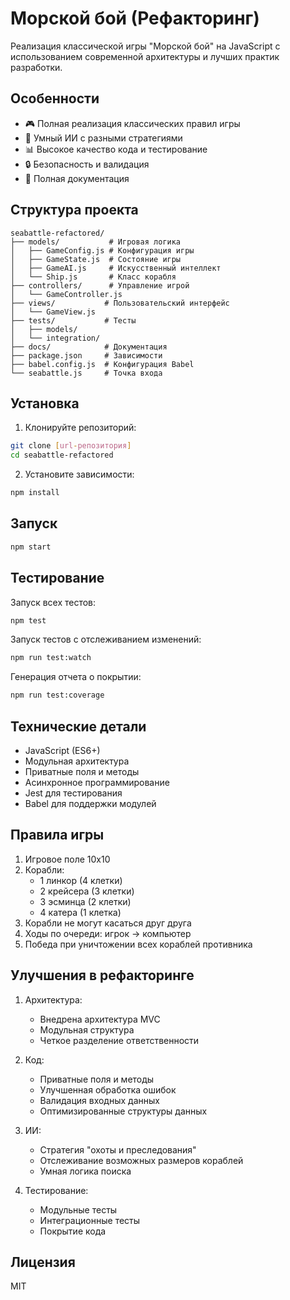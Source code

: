 # Морской бой (Рефакторинг)

Реализация классической игры "Морской бой" на JavaScript с использованием современной архитектуры и лучших практик разработки.

## Особенности

- 🎮 Полная реализация классических правил игры
- 🤖 Умный ИИ с разными стратегиями
- 📊 Высокое качество кода и тестирование
- 🔒 Безопасность и валидация
- 📝 Полная документация

## Структура проекта

```
seabattle-refactored/
├── models/           # Игровая логика
│   ├── GameConfig.js # Конфигурация игры
│   ├── GameState.js  # Состояние игры
│   ├── GameAI.js     # Искусственный интеллект
│   └── Ship.js       # Класс корабля
├── controllers/      # Управление игрой
│   └── GameController.js
├── views/           # Пользовательский интерфейс
│   └── GameView.js
├── tests/           # Тесты
│   ├── models/
│   └── integration/
├── docs/            # Документация
├── package.json     # Зависимости
├── babel.config.js  # Конфигурация Babel
└── seabattle.js     # Точка входа
```

## Установка

1. Клонируйте репозиторий:
```bash
git clone [url-репозитория]
cd seabattle-refactored
```

2. Установите зависимости:
```bash
npm install
```

## Запуск

```bash
npm start
```

## Тестирование

Запуск всех тестов:
```bash
npm test
```

Запуск тестов с отслеживанием изменений:
```bash
npm run test:watch
```

Генерация отчета о покрытии:
```bash
npm run test:coverage
```

## Технические детали

- JavaScript (ES6+)
- Модульная архитектура
- Приватные поля и методы
- Асинхронное программирование
- Jest для тестирования
- Babel для поддержки модулей

## Правила игры

1. Игровое поле 10x10
2. Корабли:
   - 1 линкор (4 клетки)
   - 2 крейсера (3 клетки)
   - 3 эсминца (2 клетки)
   - 4 катера (1 клетка)
3. Корабли не могут касаться друг друга
4. Ходы по очереди: игрок -> компьютер
5. Победа при уничтожении всех кораблей противника

## Улучшения в рефакторинге

1. Архитектура:
   - Внедрена архитектура MVC
   - Модульная структура
   - Четкое разделение ответственности

2. Код:
   - Приватные поля и методы
   - Улучшенная обработка ошибок
   - Валидация входных данных
   - Оптимизированные структуры данных

3. ИИ:
   - Стратегия "охоты и преследования"
   - Отслеживание возможных размеров кораблей
   - Умная логика поиска

4. Тестирование:
   - Модульные тесты
   - Интеграционные тесты
   - Покрытие кода

## Лицензия

MIT 